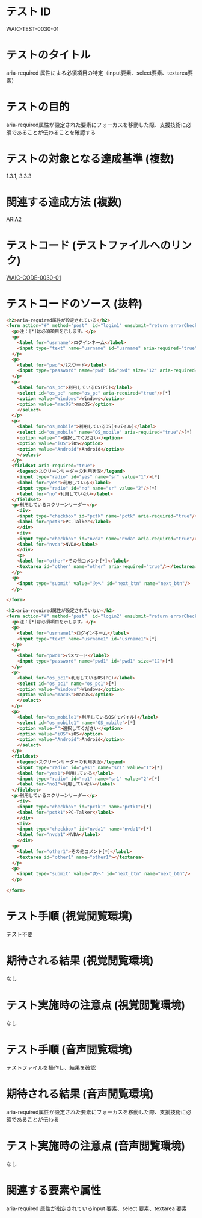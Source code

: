 # テスト ID

WAIC-TEST-0030-01

# テストのタイトル

aria-required 属性による必須項目の特定（input要素、select要素、textarea要素）

# テストの目的

aria-required属性が設定された要素にフォーカスを移動した際、支援技術に必須であることが伝わることを確認する

# テストの対象となる達成基準 (複数)

1.3.1, 3.3.3

# 関連する達成方法 (複数)

ARIA2

# テストコード (テストファイルへのリンク)

[WAIC-CODE-0030-01](https://waic.github.io/as_test/WAIC-CODE/WAIC-CODE-0030-01.html)

# テストコードのソース (抜粋)

```html
<h2>aria-required属性が設定されている</h2>
<form action="#" method="post"  id="login1" onsubmit="return errorCheck1()">
  <p>注：[*]は必須項目を示します。</p>
  <p>
    <label for="usrname">ログインネーム</label>
    <input type="text" name="usrname" id="usrname" aria-required="true"/>[*]
  </p>
  <p>
    <label for="pwd">パスワード</label>
    <input type="password" name="pwd" id="pwd" size="12" aria-required="true"/>[*]
  </p>
  <p>
    <label for="os_pc">利用しているOS(PC)</label>
    <select id="os_pc" name="os_pc" aria-required="true"/>[*]
    <option value="Windows">Windows</option>
    <option value="macOS">macOS</option>
    </select>
  </p>
  <p>
    <label for="os_mobile">利用しているOS(モバイル)</label>
    <select id="os_mobile" name="OS_mobile" aria-required="true"/>[*]
    <option value="">選択してください</option>
    <option value="iOS">iOS</option>
    <option value="Android">Android</option>
    </select>
  </p>
  <fieldset aria-required="true">
    <legend>スクリーンリーダーの利用状況</legend>
    <input type="radio" id="yes" name="sr" value="1"/>[*]
    <label for="yes">利用している</label>
    <input type="radio" id="no" name="sr" value="2"/>[*]
    <label for="no">利用していない</label>
  </fieldset>
  <p>利用しているスクリーンリーダー</p>
    <div>
    <input type="checkbox" id="pctk" name="pctk" aria-required="true"/>[*]
    <label for="pctk">PC-Talker</label>
    </div>
    <div>
    <input type="checkbox" id="nvda" name="nvda" aria-required="true"/>[*]
    <label for="nvda">NVDA</label>
    </div>
    <p>
    <label for="other">その他コメント[*]</label>
    <textarea id="other" name="other" aria-required="true"/></textarea>
  </p>
  <p>
    <input type="submit" value="次へ" id="next_btn" name="next_btn"/>
  </p>

</form>

<h2>aria-required属性が設定されていない</h2>
<form action="#" method="post"  id="login2" onsubmit="return errorCheck1()">
  <p>注：[*]は必須項目を示します。</p>
  <p>
    <label for="usrname1">ログインネーム</label>
    <input type="text" name="usrname1" id="usrname1">[*]
  </p>
  <p>
    <label for="pwd1">パスワード</label>
    <input type="password" name="pwd1" id="pwd1" size="12">[*]
  </p>
  <p>
    <label for="os_pc1">利用しているOS(PC)</label>
    <select id="os_pc1" name="os_pc1">[*]
    <option value="Windows">Windows</option>
    <option value="macOS">macOS</option>
    </select>
  </p>
  <p>
    <label for="os_mobile1">利用しているOS(モバイル)</label>
    <select id="os_mobile1" name="OS_mobile">[*]
    <option value="">選択してください</option>
    <option value="iOS">iOS</option>
    <option value="Android">Android</option>
    </select>
  </p>
  <fieldset>
    <legend>スクリーンリーダーの利用状況</legend>
    <input type="radio" id="yes1" name="sr1" value="1">[*]
    <label for="yes1">利用している</label>
    <input type="radio" id="no1" name="sr1" value="2">[*]
    <label for="no1">利用していない</label>
  </fieldset>
  <p>利用しているスクリーンリーダー</p>
    <div>
    <input type="checkbox" id="pctk1" name="pctk1">[*]
    <label for="pctk1">PC-Talker</label>
    </div>
    <div>
    <input type="checkbox" id="nvda1" name="nvda1">[*]
    <label for="nvda1">NVDA</label>
    </div>
  <p>
    <label for="other1">その他コメント[*]</label>
    <textarea id="other1" name="other1"></textarea>
  </p>
  <p>
    <input type="submit" value="次へ" id="next_btn" name="next_btn"/>
  </p>

</form>
```

# テスト手順 (視覚閲覧環境)

テスト不要

# 期待される結果 (視覚閲覧環境)

なし

# テスト実施時の注意点 (視覚閲覧環境)

なし

# テスト手順 (音声閲覧環境)

テストファイルを操作し、結果を確認

# 期待される結果 (音声閲覧環境)

aria-required属性が設定された要素にフォーカスを移動した際、支援技術に必須であることが伝わる

# テスト実施時の注意点 (音声閲覧環境)

なし

# 関連する要素や属性

aria-required 属性が指定されているinput 要素、select 要素、textarea 要素
